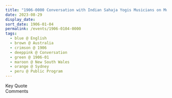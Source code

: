 ```yaml
---
title: "1906-0000 Conversation with Indian Sahaja Yogis Musicians on Music from the book Insights, Inspirations and Eternal Moments, Chapter 44, Page 136 by Yogi Mahajan, Public Program, Sydney, New South Wales, Australia"
date: 2023-08-29
display_date: 
sort_date: 1906-01-04
permalink: /events/1906-0104-0000
tags:
  - blue @ English
  - brown @ Australia
  - crimson @ 1906
  - deeppink @ Conversation
  - green @ 1906-01
  - maroon @ New South Wales
  - orange @ Sydney
  - peru @ Public Program
---
```


<wave-list>
  <list-title color="green" width="75">Key Quote</list-title>
  <list-item color="BlanchedAlmond"  width="200"></list-item>
  <list-item color="Lavender"></list-item>
  <list-item color="BlanchedAlmond"></list-item>
</wave-list>

<br>

<wave-list>
  <list-title color="green" width="75">Comments</list-title>
  <list-item color="BlanchedAlmond"  width="200"></list-item>
  <list-item color="Lavender"></list-item>
  <list-item color="BlanchedAlmond"></list-item>
</wave-list>